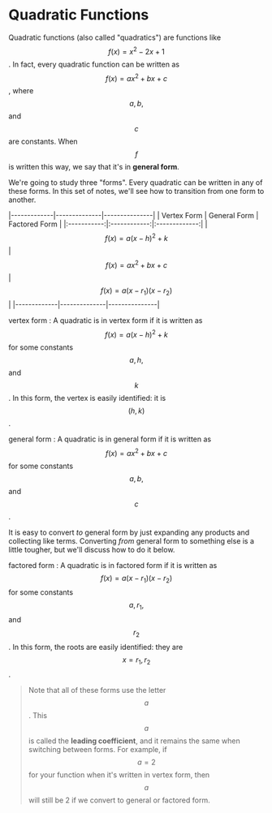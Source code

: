 # Quadratic Functions

Quadratic functions (also called "quadratics") are functions like $$f(x) = x^2 - 2x + 1$$.  In fact, every quadratic function can be written as $$f(x) = ax^2 + bx + c$$, where $$a, b,$$ and $$c$$ are constants.  When $$f$$ is written this way, we say that it's in **general form**.

We're going to study three "forms".  Every quadratic can be written in any of these forms.  In this set of notes, we'll see how to transition from one form to another.

|-------------|--------------|---------------|
| Vertex Form | General Form | Factored Form |
|:-----------:|:------------:|:-------------:|
| $$f(x) = a(x - h)^2 + k$$ | $$f(x) = ax^2 + bx + c$$ | $$f(x) = a(x - r_1)(x - r_2)$$ |
|-------------|--------------|---------------|

vertex form
: A quadratic is in vertex form if it is written as $$f(x) = a(x - h)^2 + k$$ for some constants $$a, h,$$ and $$k$$.  In this form, the vertex is easily identified: it is $$(h, k)$$.

general form
: A quadratic is in general form if it is written as $$f(x) = ax^2 + bx + c$$ for some constants $$a, b,$$ and $$c$$.

It is easy to convert *to* general form by just expanding any products and collecting like terms.  Converting *from* general form to something else is a little tougher, but we'll discuss how to do it below.

factored form
: A quadratic is in factored form if it is written as $$f(x) = a(x - r_1)(x - r_2)$$ for some constants $$a, r_1,$$ and $$r_2$$.  In this form, the roots are easily identified: they are $$x = r_1, r_2$$.

> Note that all of these forms use the letter $$a$$.  This $$a$$ is called the **leading coefficient**, and it remains the same when switching between forms.  For example, if $$a = 2$$ for your function when it's written in vertex form, then $$a$$ will still be 2 if we convert to general or factored form.
